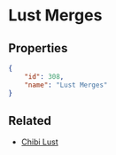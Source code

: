 # Lust Merges

<no description available>

## Properties

```json
{
    "id": 308,
    "name": "Lust Merges"
}
```

## Related

- [Chibi Lust](../items/18972-chibi-lust.md)

